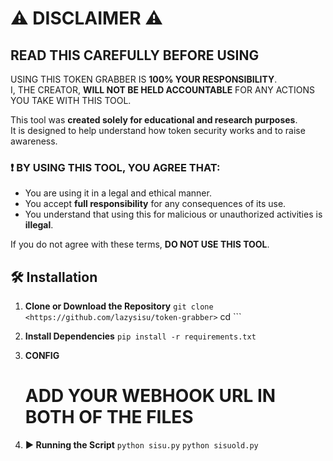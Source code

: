 # ⚠️ DISCLAIMER ⚠️

## READ THIS CAREFULLY BEFORE USING

USING THIS TOKEN GRABBER IS **100% YOUR RESPONSIBILITY**.  
I, THE CREATOR, **WILL NOT BE HELD ACCOUNTABLE** FOR ANY ACTIONS YOU TAKE WITH THIS TOOL.  

This tool was **created solely for educational and research purposes**.  
It is designed to help understand how token security works and to raise awareness.  

### ❗ BY USING THIS TOOL, YOU AGREE THAT:
- You are using it in a legal and ethical manner.  
- You accept **full responsibility** for any consequences of its use.  
- You understand that using this for malicious or unauthorized activities is **illegal**.  

If you do not agree with these terms, **DO NOT USE THIS TOOL**.

## 🛠 Installation

1. **Clone or Download the Repository**
   ```git clone <https://github.com/lazysisu/token-grabber>```
   cd <token-grabber>```

2. **Install Dependencies**
   ```pip install -r requirements.txt```
   
3. **CONFIG**
   # ADD YOUR WEBHOOK URL IN BOTH OF THE FILES

4. **▶️ Running the Script**
   ```python sisu.py```
   ```python sisuold.py```


